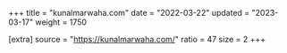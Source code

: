 +++
title = "kunalmarwaha.com"
date = "2022-03-22"
updated = "2023-03-17"
weight = 1750

[extra]
source = "https://kunalmarwaha.com/"
ratio = 47
size = 2
+++
